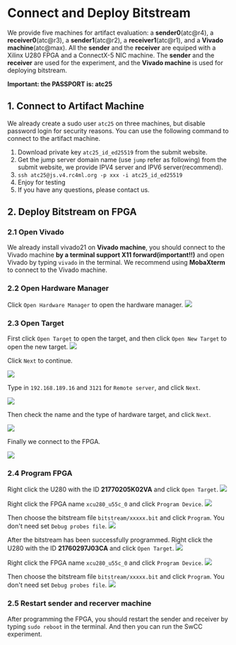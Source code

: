 # Connect and Deploy Bitstream

We provide five machines for artifact evaluation: a **sender0**(atc@r4), a **receiver0**(atc@r3), a **sender1**(atc@r2), a **receiver1**(atc@r1), and a **Vivado machine**(atc@max). All the **sender** and the **receiver** are equiped with a Xilinx U280 FPGA and a ConnectX-5 NIC machine. The **sender** and the **receiver** are used for the experiment, and the **Vivado machine** is used for deploying bitstream.

**Important: the PASSPORT is: atc25**

## 1. Connect to Artifact Machine
We already create a sudo user `atc25` on three machines, but disable password login for security reasons. You can use the following command to connect to the artifact machine.


1. Download private key `atc25_id_ed25519` from the submit website.
2. Get the jump server domain name (use `jump` refer as following) from the submit website, we provide IPV4 server and IPV6 server(recommend).
3. `ssh atc25@js.v4.rc4ml.org -p xxx -i atc25_id_ed25519`
4. Enjoy for testing
5. If you have any questions, please contact us.

## 2. Deploy Bitstream on FPGA

### 2.1 Open Vivado

We already install vivado21 on **Vivado machine**, you should connect to the Vivado machine **by a terminal support X11 forward(important!!)** and open Vivado by typing `vivado` in the terminal. We recommend using **MobaXterm** to connect to the Vivado machine.


### 2.2 Open Hardware Manager

Click `Open Hardware Manager` to open the hardware manager.
![](images/202411301455.png)


### 2.3 Open Target 

First click `Open Target` to open the target, and then click `Open New Target` to open the new target.
![](images/202411301457.png)

Click `Next` to continue.

![](images/202411301458.png)

Type in `192.168.189.16` and `3121` for `Remote server`, and click `Next`.

![](images/202411301500.png)

Then check the name and the type of hardware target, and click `Next`.

![](images/202411301501.png)

Finally we connect to the FPGA.

![](images/202505092221.png)

### 2.4 Program FPGA

Right click the U280 with the ID **21770205K02VA** and click `Open Target`.
![](images/202505092223.png)

Right click the FPGA name `xcu280_u55c_0` and click `Program Device`.
![](images/202505092224.png)

Then choose the bitstream file `bitstream/xxxxx.bit` and click `Program`. You don't need set `Debug probes file`.
![](images/202505092226.png)

After the bitstream has been successfully programmed.
Right click the U280 with the ID **21760297J03CA** and click `Open Target`.
![](images/202505092227.png)

Right click the FPGA name `xcu280_u55c_0` and click `Program Device`.
![](images/202505092228.png)

Then choose the bitstream file `bitstream/xxxxx.bit` and click `Program`. You don't need set `Debug probes file`.
![](images/202505092226.png)

### 2.5 Restart sender and recerver machine

After programming the FPGA, you should restart the sender and receiver by typing `sudo reboot` in the terminal. And then you can run the SwCC experiment.
